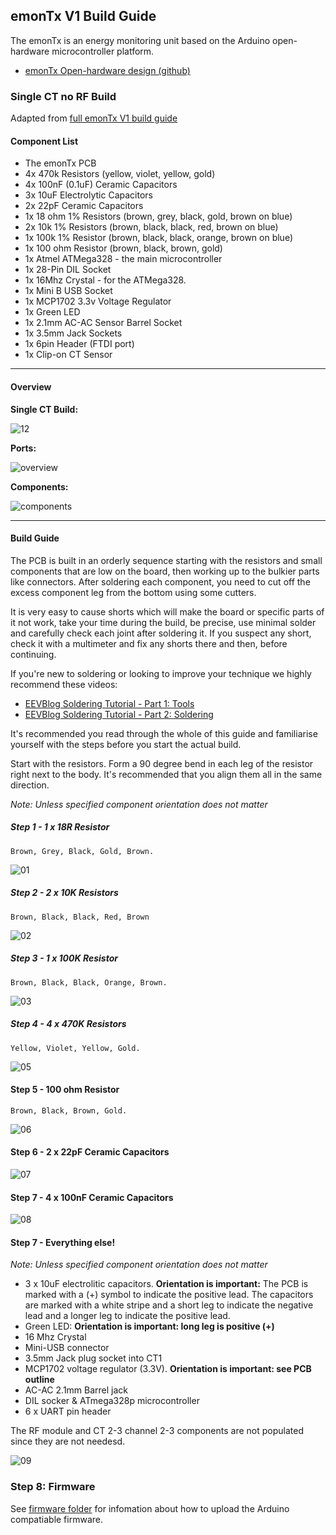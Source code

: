 ## emonTx V1 Build Guide

The emonTx is an energy monitoring unit based on the Arduino open-hardware microcontroller platform.

- [emonTx Open-hardware design (github)](https://github.com/openenergymonitor/Hardware/tree/master/emonTxV2)

### Single CT no RF Build

Adapted from [full emonTx V1 build guide](https://openenergymonitor.org/emon/emontx/make/assemble/buildguide22)

#### Component List

*   The emonTx PCB
*   4x 470k Resistors (yellow, violet, yellow, gold)
*   4x 100nF (0.1uF) Ceramic Capacitors
*   3x 10uF Electrolytic Capacitors
*   2x 22pF Ceramic Capacitors
*   1x 18 ohm 1% Resistors (brown, grey, black, gold, brown on blue)
*   2x 10k 1% Resistors (brown, black, black, red, brown on blue)
*   1x 100k 1% Resistor (brown, black, black, orange, brown on blue)
*   1x 100 ohm Resistor (brown, black, brown, gold)
*   1x Atmel ATMega328 - the main microcontroller
*   1x 28-Pin DIL Socket
*   1x 16Mhz Crystal - for the ATMega328.
*   1x Mini B USB Socket
*   1x MCP1702 3.3v Voltage Regulator
*   1x Green LED
*   1x 2.1mm AC-AC Sensor Barrel Socket
*   1x 3.5mm Jack Sockets
*   1x 6pin Header (FTDI port)
*   1x Clip-on CT Sensor


***

#### Overview

**Single CT Build:**

![12](images/build0010.jpg)

**Ports:**

![overview](images/overview.png)

**Components:**

![components](images/components.png)

***

#### Build Guide

The PCB is built in an orderly sequence starting with the resistors and small components that are low on the board, then working up to the bulkier parts like connectors. After soldering each component, you need to cut off the excess component leg from the bottom using some cutters.

It is very easy to cause shorts which will make the board or specific parts of it not work, take your time during the build, be precise, use minimal solder and carefully check each joint after soldering it. If you suspect any short, check it with a multimeter and fix any shorts there and then, before continuing.

If you're new to soldering or looking to improve your technique we highly recommend these videos:

- [EEVBlog Soldering Tutorial - Part 1: Tools](http://www.eevblog.com/2011/06/19/eevblog-180-soldering-tutorial-part-1-tools)
- [EEVBlog Soldering Tutorial - Part 2: Soldering](http://www.eevblog.com/2011/07/02/eevblog-183-soldering-tutorial-part-2)

It's recommended you read through the whole of this guide and familiarise yourself with the steps before you start the actual build.

Start with the resistors. Form a 90 degree bend in each leg of the resistor right next to the body. It's recommended that you align them all in the same direction.

*Note: Unless specified component orientation does not matter*

##### Step 1 - 1 x 18R Resistor

`Brown, Grey, Black, Gold, Brown.`

![01](images/build002.jpg)

##### Step 2 - 2 x 10K Resistors

`Brown, Black, Black, Red, Brown`

![02](images/build003.jpg)

##### Step 3 - 1 x 100K Resistor

`Brown, Black, Black, Orange, Brown.`

![03](images/build004.jpg)

##### Step 4 - 4 x 470K Resistors

`Yellow, Violet, Yellow, Gold.`

![05](images/build006.jpg)


#### Step 5 - 100 ohm Resistor

`Brown, Black, Brown, Gold.`

![06](images/build007.jpg)


#### Step 6 - 2 x 22pF Ceramic Capacitors

![07](images/build008.jpg)

#### Step 7 - 4 x 100nF Ceramic Capacitors

![08](images/build009.jpg)

#### Step 7 - Everything else!

*Note: Unless specified component orientation does not matter*

- 3 x 10uF electrolitic capacitors. **Orientation is important:** The PCB is marked with a (+) symbol to indicate the positive lead. The capacitors are marked with a white stripe and a short leg to indicate the negative lead and a longer leg to indicate the positive lead.
- Green LED:  **Orientation is important: long leg is positive (+)**
- 16 Mhz Crystal
- Mini-USB connector
- 3.5mm Jack plug socket into CT1
- MCP1702 voltage regulator (3.3V). **Orientation is important: see PCB outline**
- AC-AC 2.1mm Barrel jack
- DIL socker & ATmega328p microcontroller
- 6 x UART pin header

The RF module and CT 2-3 channel 2-3 components are not populated since they are not needesd.

![09](images/build0010.jpg)


### Step 8: Firmware

See [firmware folder](firmware/Readme.md) for infomation about how to upload the Arduino compatiable firmware.
